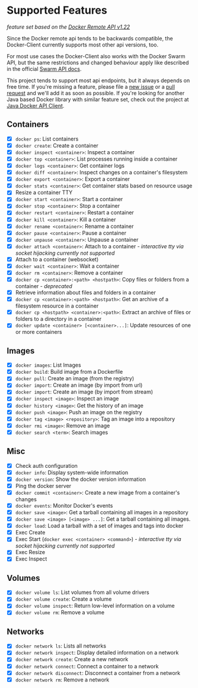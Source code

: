 # Supported Features

*feature set based on the [Docker Remote API v1.22](https://docs.docker.com/reference/api/docker_remote_api_v1.22/)*

Since the Docker remote api tends to be backwards compatible,
the Docker-Client currently supports most other api versions, too.

For most use cases the Docker-Client also works with the Docker Swarm API, but the same
restrictions and changed behaviour apply like described in the
official [Swarm API docs](https://docs.docker.com/swarm/api/swarm-api/).

This project tends to support most api endpoints, but it always depends on free time. If you're missing a feature, please file
a [new issue](https://github.com/gesellix/docker-client/issues) or a [pull request](https://github.com/gesellix/docker-client/pulls)
and we'll add it as soon as possible. If you're looking for another Java based Docker library with similar feature set,
check out the project at [Java Docker API Client](https://github.com/docker-java/docker-java).

## Containers

* [x] `docker ps`: List containers
* [x] `docker create`: Create a container
* [x] `docker inspect <container>`: Inspect a container
* [x] `docker top <container>`: List processes running inside a container
* [x] `docker logs <container>`: Get container logs
* [x] `docker diff <container>`: Inspect changes on a container's filesystem
* [x] `docker export <container>`: Export a container
* [x] `docker stats <container>`: Get container stats based on resource usage
* [x] Resize a container TTY
* [x] `docker start <container>`: Start a container
* [x] `docker stop <container>`: Stop a container
* [x] `docker restart <container>`: Restart a container
* [x] `docker kill <container>`: Kill a container
* [x] `docker rename <container>`: Rename a container
* [x] `docker pause <container>`: Pause a container
* [x] `docker unpause <container>`: Unpause a container
* [x] `docker attach <container>`: Attach to a container - _interactive tty via socket hijacking currently not supported_
* [x] Attach to a container (websocket)
* [x] `docker wait <container>`: Wait a container
* [x] `docker rm <container>`: Remove a container
* [x] `docker cp <container>:<path> <hostpath>`: Copy files or folders from a container - _deprecated_
* [x] Retrieve information about files and folders in a container
* [x] `docker cp <container>:<path> <hostpath>`: Get an archive of a filesystem resource in a container
* [x] `docker cp <hostpath> <container>:<path>`: Extract an archive of files or folders to a directory in a container
* [x] `docker update <container> [<container>...]`: Update resources of one or more containers

## Images

* [x] `docker images`: List Images
* [x] `docker build`: Build image from a Dockerfile
* [x] `docker pull`: Create an image (from the registry)
* [x] `docker import`: Create an image (by import from url)
* [x] `docker import`: Create an image (by import from stream)
* [x] `docker inspect <image>`: Inspect an image
* [x] `docker history <image>`: Get the history of an image
* [x] `docker push <image>`: Push an image on the registry
* [x] `docker tag <image> <repository>`: Tag an image into a repository
* [x] `docker rmi <image>`: Remove an image
* [x] `docker search <term>`: Search images

## Misc

* [x] Check auth configuration
* [x] `docker info`: Display system-wide information
* [x] `docker version`: Show the docker version information
* [x] Ping the docker server
* [x] `docker commit <container>`: Create a new image from a container's changes
* [x] `docker events`: Monitor Docker's events
* [x] `docker save <image>`: Get a tarball containing all images in a repository
* [x] `docker save <image> [<image> ...]`: Get a tarball containing all images.
* [x] `docker load`: Load a tarball with a set of images and tags into docker
* [x] Exec Create
* [x] Exec Start (`docker exec <container> <command>`) - _interactive tty via socket hijacking currently not supported_
* [x] Exec Resize
* [x] Exec Inspect

## Volumes

* [x] `docker volume ls`: List volumes from all volume drivers
* [x] `docker volume create`: Create a volume
* [x] `docker volume inspect`: Return low-level information on a volume
* [x] `docker volume rm`: Remove a volume

## Networks

* [x] `docker network ls`: Lists all networks
* [x] `docker network inspect`: Display detailed information on a network
* [x] `docker network create`: Create a new network
* [x] `docker network connect`: Connect a container to a network
* [x] `docker network disconnect`: Disconnect a container from a network
* [x] `docker network rm`: Remove a network
